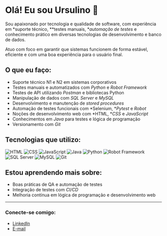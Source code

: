 # Olá! Eu sou Ursulino 👋

Sou apaixonado por tecnologia e qualidade de software, com experiência em *suporte técnico, **testes manuais, **automação de testes* e conhecimento prático em diversas tecnologias de desenvolvimento e banco de dados.

Atuo com foco em garantir que sistemas funcionem de forma estável, eficiente e com uma boa experiência para o usuário final.

## O que eu faço:

- Suporte técnico N1 e N2 em sistemas corporativos  
- Testes manuais e automatizados com *Python* e *Robot Framework*  
- Testes de API utilizando *Postman* e bibliotecas Python  
- Manipulação de dados com *SQL Server* e *MySQL*  
- Desenvolvimento e manutenção de *stored procedures*  
- Automação de testes funcionais com *Selenium, **Pytest* e *Robot*  
- Noções de desenvolvimento web com *HTML, **CSS* e *JavaScript*  
- Conhecimentos em *Java* para testes e lógica de programação  
- Versionamento com *Git*

## Tecnologias que utilizo:

![HTML](https://img.shields.io/badge/HTML5-E34F26?style=flat&logo=html5&logoColor=white)
![CSS](https://img.shields.io/badge/CSS3-1572B6?style=flat&logo=css3&logoColor=white)
![JavaScript](https://img.shields.io/badge/JavaScript-F7DF1E?style=flat&logo=javascript&logoColor=black)
![Java](https://img.shields.io/badge/Java-007396?style=flat&logo=java&logoColor=white)
![Python](https://img.shields.io/badge/Python-3776AB?style=flat&logo=python&logoColor=white)
![Robot Framework](https://img.shields.io/badge/Robot_Framework-000000?style=flat&logo=robot-framework&logoColor=white)
![SQL Server](https://img.shields.io/badge/SQL%20Server-CC2927?style=flat&logo=microsoftsqlserver&logoColor=white)
![MySQL](https://img.shields.io/badge/MySQL-4479A1?style=flat&logo=mysql&logoColor=white)
![Git](https://img.shields.io/badge/Git-F05032?style=flat&logo=git&logoColor=white)

## Estou aprendendo mais sobre:

- Boas práticas de QA e automação de testes  
- Integração de testes com *CI/CD*  
- Melhoria contínua em lógica de programação e desenvolvimento web

---

### Conecte-se comigo:

- [LinkedIn](https://www.linkedin.com/in/ursulinorocha/)
- [E-mail](mailto:ursulinorocha9@gmail.com)